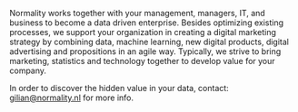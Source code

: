 Normality works together with your management, managers, IT, and business to become a data driven enterprise. Besides optimizing existing processes, we support your organization in creating a digital marketing strategy by combining data, machine learning, new digital products, digital advertising and propositions in an agile way. Typically, we strive to bring marketing, statistics and technology together to develop value for your company.

In order to discover the hidden value in your data, contact: gilian@normality.nl for more info.
